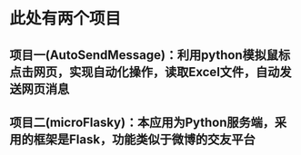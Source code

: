 # 此处有两个项目
## 项目一(AutoSendMessage)：利用python模拟鼠标点击网页，实现自动化操作，读取Excel文件，自动发送网页消息
## 项目二(microFlasky)：本应用为Python服务端，采用的框架是Flask，功能类似于微博的交友平台